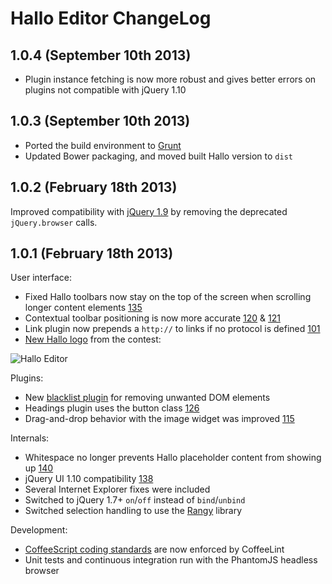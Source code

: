 Hallo Editor ChangeLog
======================

## 1.0.4 (September 10th 2013)

* Plugin instance fetching is now more robust and gives better errors on plugins not compatible with jQuery 1.10

## 1.0.3 (September 10th 2013)

* Ported the build environment to [Grunt](http://gruntjs.com)
* Updated Bower packaging, and moved built Hallo version to `dist`

## 1.0.2 (February 18th 2013)

Improved compatibility with [jQuery 1.9](http://jquery.com/upgrade-guide/1.9/) by removing the deprecated `jQuery.browser` calls.

## 1.0.1 (February 18th 2013)

User interface:

* Fixed Hallo toolbars now stay on the top of the screen when scrolling longer content elements [135](https://github.com/bergie/hallo/pull/135)
* Contextual toolbar positioning is now more accurate [120](https://github.com/bergie/hallo/pull/120) & [121](https://github.com/bergie/hallo/pull/121)
* Link plugin now prepends a `http://` to links if no protocol is defined [101](https://github.com/bergie/hallo/pull/101)
* [New Hallo logo](https://raw.github.com/bergie/hallo/49c3236e59f900d82450eb41e628bf47a19aa6d1/design/logo.png) from the contest:

![Hallo Editor](https://raw.github.com/bergie/hallo/49c3236e59f900d82450eb41e628bf47a19aa6d1/design/logo-200x59.png)

Plugins:

* New [blacklist plugin](https://github.com/bergie/hallo/commit/627462b9738325030be46e2ba673e430780e0493) for removing unwanted DOM elements
* Headings plugin uses the button class [126](https://github.com/bergie/hallo/pull/126)
* Drag-and-drop behavior with the image widget was improved [115](https://github.com/bergie/hallo/pull/115)

Internals:

* Whitespace no longer prevents Hallo placeholder content from showing up [140](https://github.com/bergie/hallo/pull/140)
* jQuery UI 1.10 compatibility [138](https://github.com/bergie/hallo/pull/138)
* Several Internet Explorer fixes were included
* Switched to jQuery 1.7+ `on`/`off` instead of `bind`/`unbind`
* Switched selection handling to use the [Rangy](http://code.google.com/p/rangy/) library

Development:

* [CoffeeScript coding standards](https://github.com/polarmobile/coffeescript-style-guide) are now enforced by CoffeeLint
* Unit tests and continuous integration run with the PhantomJS headless browser

